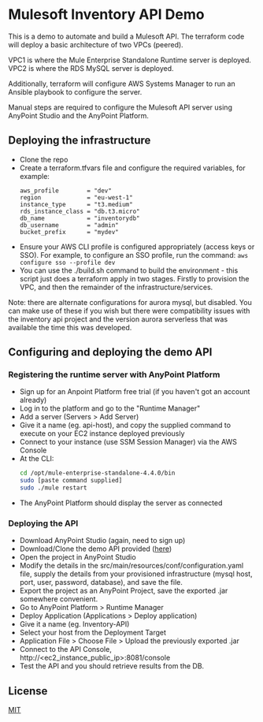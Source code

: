 # Mulesoft Inventory API Demo

This is a demo to automate and build a Mulesoft API. The terraform code will deploy a basic architecture of two VPCs (peered). 

VPC1 is where the Mule Enterprise Standalone Runtime server is deployed. \
VPC2 is where the RDS MySQL server is deployed.

Additionally, terraform will configure AWS Systems Manager to run an Ansible playbook to configure the server.

Manual steps are required to configure the Mulesoft API server using AnyPoint Studio and the AnyPoint Platform.

## Deploying the infrastructure
- Clone the repo
- Create a terraform.tfvars file and configure the required variables, for example:
  ```
  aws_profile        = "dev"
  region             = "eu-west-1"
  instance_type      = "t3.medium"
  rds_instance_class = "db.t3.micro"
  db_name            = "inventorydb"
  db_username        = "admin"
  bucket_prefix      = "mydev"
  ```
- Ensure your AWS CLI profile is configured appropriately (access keys or SSO). For example, to configure an SSO profile, run the command: ```aws configure sso --profile dev```
- You can use the ./build.sh command to build the environment - this script just does a terraform apply in two stages. Firstly to provision the VPC, and then the remainder of the infrastructure/services.

Note: there are alternate configurations for aurora mysql, but disabled. You can make use of these if you wish but there were compatibility issues with the inventory api project and the version aurora serverless that was available the time this was developed. 

## Configuring and deploying the demo API
### Registering the runtime server with AnyPoint Platform
- Sign up for an Anpoint Platform free trial (if you haven't got an account already)
- Log in to the platform and go to the "Runtime Manager"
- Add a server (Servers > Add Server)
- Give it a name (eg. api-host), and copy the supplied command to execute on your EC2 instance deployed previously
- Connect to your instance (use SSM Session Manager) via the AWS Console
- At the CLI:
  ``` bash
  cd /opt/mule-enterprise-standalone-4.4.0/bin
  sudo [paste command supplied]
  sudo ./mule restart
  ```
- The AnyPoint Platform should display the server as connected

### Deploying the API
- Download AnyPoint Studio (again, need to sign up)
- Download/Clone the demo API provided ([here](https://github.com/gonzalo-camino/fssm-inventory-api))
- Open the project in AnyPoint Studio
- Modify the details in the src/main/resources/conf/configuration.yaml file, supply the details from your provisioned infrastructure (mysql host, port, user, password, database), and save the file. 
- Export the project as an AnyPoint Project, save the exported .jar somewhere convenient. 
- Go to AnyPoint Platform > Runtime Manager
- Deploy Application (Applications > Deploy application)
- Give it a name (eg. Inventory-API)
- Select your host from the Deployment Target
- Application File > Choose File > Upload the previously exported .jar
- Connect to the API Console, http://<ec2_instance_public_ip>:8081/console
- Test the API and you should retrieve results from the DB. 

## License
[MIT](https://choosealicense.com/licenses/mit/)
